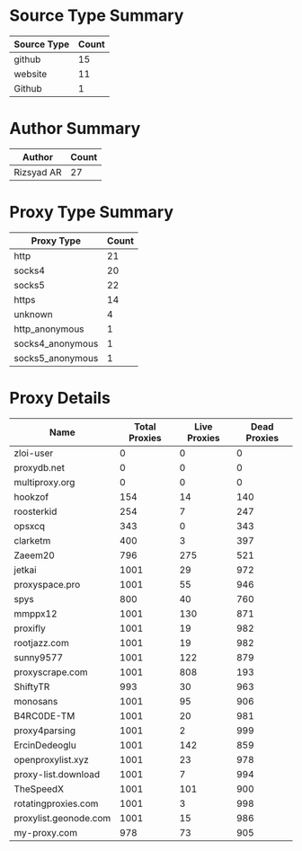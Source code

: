 # Source Type Summary

| Source Type | Count |
|-------------|-------|
| github | 15 |
| website | 11 |
| Github | 1 |


# Author Summary

| Author | Count |
|--------|-------|
| Rizsyad AR | 27 |


# Proxy Type Summary

| Proxy Type | Count |
|------------|-------|
| http | 21 |
| socks4 | 20 |
| socks5 | 22 |
| https | 14 |
| unknown | 4 |
| http_anonymous | 1 |
| socks4_anonymous | 1 |
| socks5_anonymous | 1 |


# Proxy Details

| Name | Total Proxies | Live Proxies | Dead Proxies |
|------|---------------|--------------|---------------|
| zloi-user | 0 | 0 | 0 |
| proxydb.net | 0 | 0 | 0 |
| multiproxy.org | 0 | 0 | 0 |
| hookzof | 154 | 14 | 140 |
| roosterkid | 254 | 7 | 247 |
| opsxcq | 343 | 0 | 343 |
| clarketm | 400 | 3 | 397 |
| Zaeem20 | 796 | 275 | 521 |
| jetkai | 1001 | 29 | 972 |
| proxyspace.pro | 1001 | 55 | 946 |
| spys | 800 | 40 | 760 |
| mmppx12 | 1001 | 130 | 871 |
| proxifly | 1001 | 19 | 982 |
| rootjazz.com | 1001 | 19 | 982 |
| sunny9577 | 1001 | 122 | 879 |
| proxyscrape.com | 1001 | 808 | 193 |
| ShiftyTR | 993 | 30 | 963 |
| monosans | 1001 | 95 | 906 |
| B4RC0DE-TM | 1001 | 20 | 981 |
| proxy4parsing | 1001 | 2 | 999 |
| ErcinDedeoglu | 1001 | 142 | 859 |
| openproxylist.xyz | 1001 | 23 | 978 |
| proxy-list.download | 1001 | 7 | 994 |
| TheSpeedX | 1001 | 101 | 900 |
| rotatingproxies.com | 1001 | 3 | 998 |
| proxylist.geonode.com | 1001 | 15 | 986 |
| my-proxy.com | 978 | 73 | 905 |
